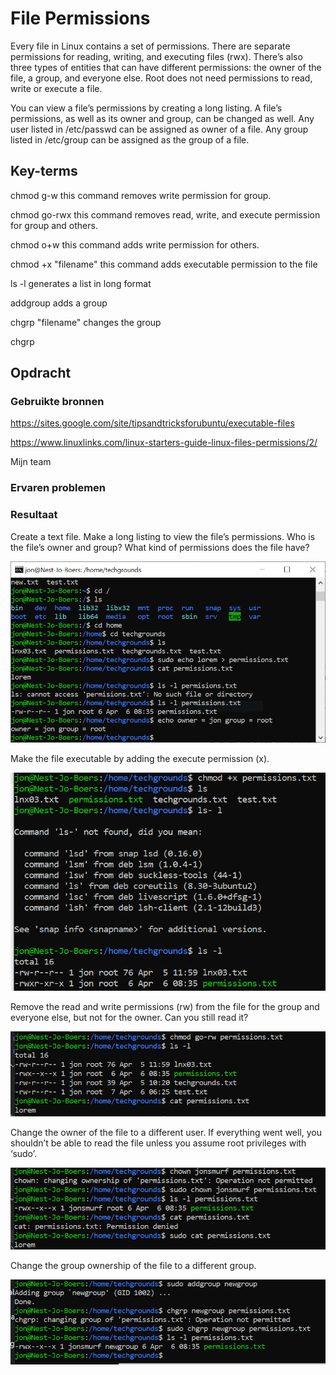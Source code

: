 # File Permissions
Every file in Linux contains a set of permissions. There are separate permissions for reading, writing, and executing files (rwx). There’s also three types of entities that can have different permissions: the owner of the file, a group, and everyone else. Root does not need permissions to read, write or execute a file.

You can view a file’s permissions by creating a long listing. A file’s permissions, as well as its owner and group, can be changed as well.
Any user listed in /etc/passwd can be assigned as owner of a file.
Any group listed in /etc/group can be assigned as the group of a file.


## Key-terms
chmod g-w this command removes write permission for group.

chmod go-rwx this command removes read, write, and execute permission for group and others.

chmod o+w this command adds write permission for others.

chmod +x "filename" this command adds executable permission to the file

ls -l generates a list in long format

addgroup adds a group

chgrp "filename" changes the group

chgrp <g>

## Opdracht
### Gebruikte bronnen
https://sites.google.com/site/tipsandtricksforubuntu/executable-files

https://www.linuxlinks.com/linux-starters-guide-linux-files-permissions/2/

Mijn team

### Ervaren problemen


### Resultaat

Create a text file.
Make a long listing to view the file’s permissions. Who is the file’s owner and group? What kind of permissions does the file have?

![vraag1+2](../00_includes/permissions1.PNG)

Make the file executable by adding the execute permission (x).

![vraag3](../00_includes/permissions2.PNG)

Remove the read and write permissions (rw) from the file for the group and everyone else, but not for the owner. Can you still read it?

![vraag4](../00_includes/permissions3.PNG)

Change the owner of the file to a different user. If everything went well, you shouldn’t be able to read the file unless you assume root privileges with ‘sudo’.

![vraag5](../00_includes/permissions4.PNG)

Change the group ownership of the file to a different group.

![vraag6](../00_includes/permissions5.PNG)

